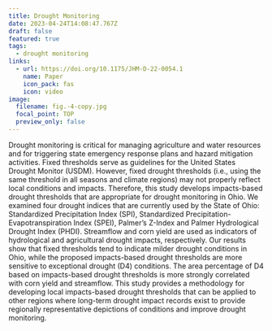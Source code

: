 ```yaml
---
title: Drought Monitoring
date: 2023-04-24T14:08:47.767Z
draft: false
featured: true
tags:
  - drought monitoring
links:
  - url: https://doi.org/10.1175/JHM-D-22-0054.1
    name: Paper
    icon_pack: fas
    icon: video
image:
  filename: fig.-4-copy.jpg
  focal_point: TOP
  preview_only: false
---
```

Drought monitoring is critical for managing agriculture and water resources and for triggering state emergency response plans and hazard mitigation activities. Fixed thresholds serve as guidelines for the United States Drought Monitor (USDM). However, fixed drought thresholds (i.e., using the same threshold in all seasons and climate regions) may not properly reflect local conditions and impacts. Therefore, this study develops impacts-based drought thresholds that are appropriate for drought monitoring in Ohio. We examined four drought indices that are currently used by the State of Ohio: Standardized Precipitation Index (SPI), Standardized Precipitation-Evapotranspiration Index (SPEI), Palmer’s Z-Index and Palmer Hydrological Drought Index (PHDI). Streamflow and corn yield are used as indicators of hydrological and agricultural drought impacts, respectively. Our results show that fixed thresholds tend to indicate milder drought conditions in Ohio, while the proposed impacts-based drought thresholds are more sensitive to exceptional drought (D4) conditions. The area percentage of D4 based on impacts-based drought thresholds is more strongly correlated with corn yield and streamflow. This study provides a methodology for developing local impacts-based drought thresholds that can be applied to other regions where long-term drought impact records exist to provide regionally representative depictions of conditions and improve drought monitoring.